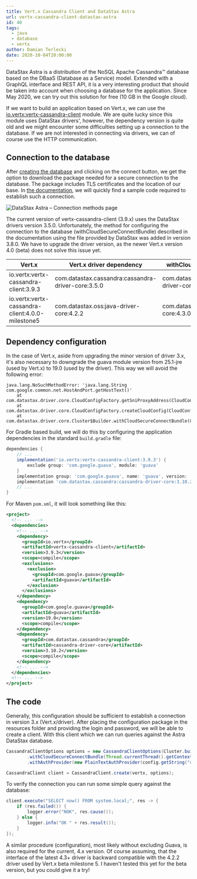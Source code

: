 ```yaml
---
title: Vert.x Cassandra Client and DataStax Astra
url: vertx-cassandra-client-datastax-astra
id: 40
tags:
  - java
  - database
  - vertx
author: Damian Terlecki
date: 2020-10-04T20:00:00
---
```


DataStax Astra is a distribution of the NoSQL Apache Cassandra™ database based on the DBaaS (Database as a Service) model. Extended with a GraphQL interface and REST API, it is a very interesting product that should be taken into account when choosing a database for the application. Since May 2020, we can try out this solution for free (10 GB in the Google cloud).

If we want to build an application based on Vert.x, we can use the [io.vertx:vertx-cassandra-client](https://vertx.io/docs/vertx-cassandra-client/java/) module. We are quite lucky since this module uses DataStax drivers', however, the dependency version is quite old and we might encounter some difficulties setting up a connection to the database. If we are not interested in connecting via drivers, we can of course use the HTTP communication.

## Connection to the database

After [creating the database](https://astra.datastax.com/register) and clicking on the connect button, we get the option to download the package needed for a secure connection to the database. The package includes TLS certificates and the location of our base. In [the documentation](https://docs.astra.datastax.com/docs/migrating-your-datastax-java-driver-to-connect-with-astra-databases), we will quickly find a sample code required to establish such a connection.

<img src="/img/hq/datastax-astra-connection.png" alt="DataStax Astra – Connection methods page" title="DataStax Astra – Connection methods page">

The current version of vertx-cassandra-client (3.9.x) uses the DataStax drivers version 3.5.0. Unfortunately, the method for configuring the connection to the database (withCloudSecureConnectBundle) described in the documentation using the file provided by DataStax was added in version 3.8.0. We have to upgrade the driver version, as the newer Vert.x version 4.0 (beta) does not solve this issue yet.

<table class="rwd">
   <thead>
      <tr>
         <th>Vert.x</th>
         <th>Vert.x driver dependency</th>
         <th>withCloudSecureConnectBundle</th>
      </tr>
   </thead>
   <tbody>
      <tr>
         <td data-label="Vert.x">io.vertx:vertx-cassandra-client:3.9.3</td>
         <td data-label="Vert.x driver dependency">com.datastax.cassandra:cassandra-driver-core:3.5.0</td>
         <td data-label="withCloudSecureConnectBundle">com.datastax.cassandra:cassandra-driver-core:3.8.0+</td>
      </tr>
      <tr>
         <td data-label="Vert.x">io.vertx:vertx-cassandra-client:4.0.0-milestone5</td>
         <td data-label="Vert.x driver dependency">com.datastax.oss:java-driver-core:4.2.2</td>
         <td data-label="withCloudSecureConnectBundle">com.datastax.oss:java-driver-core:4.3.0+</td>
      </tr>
    </tbody>
</table>

## Dependency configuration

In the case of Vert.x, aside from upgrading the minor version of driver 3.x, it's also necessary to downgrade the guava module version from 25.1-jre (used by Vert.x) to 19.0 (used by the driver). This way we will avoid the following error:

```plaintext
java.lang.NoSuchMethodError: 'java.lang.String com.google.common.net.HostAndPort.getHostText()'
	at com.datastax.driver.core.CloudConfigFactory.getSniProxyAddress(CloudConfigFactory.java:232)
	at com.datastax.driver.core.CloudConfigFactory.createCloudConfig(CloudConfigFactory.java:119)
	at com.datastax.driver.core.Cluster$Builder.withCloudSecureConnectBundle(Cluster.java:1456)
```

For Gradle based build, we will do this by configuring the application dependencies in the standard `build.gradle` file:

```groovy
dependencies {
    // ...
    implementation('io.vertx:vertx-cassandra-client:3.9.3') {
        exclude group: 'com.google.guava', module: 'guava'
    }
    implementation group: 'com.google.guava', name: 'guava', version: '19.0'
    implementation 'com.datastax.cassandra:cassandra-driver-core:3.10.2'
    // ...
}
```

For Maven `pom.xml`, it will look something like this:

```xml
<project>
  <!-- ... -->
  <dependencies>
    <!-- ... -->
    <dependency>
      <groupId>io.vertx</groupId>
      <artifactId>vertx-cassandra-client</artifactId>
      <version>3.9.3</version>
      <scope>compile</scope>
      <exclusions>
        <exclusion>
          <groupId>com.google.guava</groupId>
          <artifactId>guava</artifactId>
        </exclusion>
      </exclusions> 
    </dependency>
    <dependency>
      <groupId>com.google.guava</groupId>
      <artifactId>guava</artifactId>
      <version>19.0</version>
      <scope>compile</scope>
    </dependency>
    <dependency>
      <groupId>com.datastax.cassandra</groupId>
      <artifactId>cassandra-driver-core</artifactId>
      <version>3.10.2</version>
      <scope>compile</scope>
    </dependency>
    <!-- ... -->
  </dependencies>
  <!-- ... -->
</project>
```

## The code

Generally, this configuration should be sufficient to establish a connection in version 3.x (Vert.x/driver). After placing the configuration package in the resources folder and providing the login and password, we will be able to create a client. With this client which we can run queries against the Astra DataStax database.

```java
CassandraClientOptions options = new CassandraClientOptions(Cluster.builder()
        .withCloudSecureConnectBundle(Thread.currentThread().getContextClassLoader().getResourceAsStream("secure-connect-<db_name>.zip"))
        .withAuthProvider(new PlainTextAuthProvider(config.getString("cassandra.login"), config.getString("cassandra.password"))));

CassandraClient client = CassandraClient.create(vertx, options);
```

To verify the connection you can run some simple query against the database:

```java
client.execute("SELECT now() FROM system.local;", res -> {
    if (res.failed()) {
        logger.error("NOK", res.cause());
    } else {
        logger.info("OK " + res.result());
    }
});
```

A similar procedure (configuration), most likely without excluding Guava, is also required for the current, 4.x version. Of course assuming, that the interface of the latest 4.3+ driver is backward compatible with the 4.2.2 driver used by Vert.x beta milestone 5. I haven't tested this yet for the beta version, but you could give it a try!
